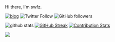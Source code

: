 Hi there, I'm swfz.

[![blog](https://img.shields.io/badge/-blog-blue)](https://swfz.hatenablog.com/)
![Twitter Follow](https://img.shields.io/twitter/follow/swfz?label=Follow)
![GitHub followers](https://img.shields.io/github/followers/swfz?label=Follow&style=social)

![github stats](https://github-readme-stats.vercel.app/api?username=swfz&theme=cobalt&show_icons=true)
[![GitHub Streak](https://streak-stats.demolab.com/?user=swfz&theme=dark)](https://git.io/streak-stats)
[![Contribution Stats](https://github-contribution-stats.vercel.app/api/?username=swfz)](https://github.com/LordDashMe/github-contribution-stats/)

![](https://komarev.com/ghpvc/?username=swfz)
